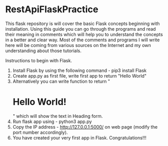 # RestApiFlaskPractice

This flask repository is will cover the basic Flask concepts beginning with installation. Using this guide you can go through the programs and read their meaning in comments which will help you to understand the concepts in a better and clear way. Most of the comments and programs I will write here will be coming from various sources on the Internet and my own understanding about those tutorials.

Instructions to begin with Flask.

1. Install Flask by using the following command - pip3 install Flask
2. Create app.py as first file, write first app to return "Hello World"
3. Alternatively you can write function to return "<h1>Hello World!</h1>" which will show the text in Heading form.
4. Run flask app using - python3 app.py
5. Copy the IP address - http://127.0.0.1:5000/ on web page (modify the port number accordingly).
6. You have created your very first app in Flask. Congratulations!!!

